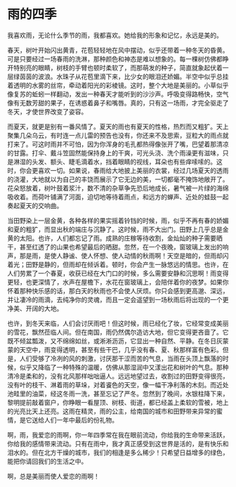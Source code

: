 # 雨的四季

我喜欢雨，无论什么季节的雨，我都喜欢。她给我的形象和记忆，永远是美的。

春天，树叶开始闪出黄青，花苞轻轻地在风中摆动，似乎还带着一种冬天的昏黄。可是只要经过一场春雨的洗淋，那种颜色和神态是难以想象的。每一棵树仿佛都睁开特别亮的眼睛，树枝的手臂也顿时柔软了，而那萌发的种子，简直就象起伏着一层绿茵茵的波浪。水珠子从花苞里滴下来，比少女的眼泪还娇媚。半空中似乎总挂着透明的水雾的丝帘，牵动着阳光的彩棱镜。这时，整个大地是美丽的。小草似乎像复苏的蚯蚓一样翻动，发出一种春天才能听到的沙沙声。呼吸变得路畅快，空气像有无数芳甜的果子，在诱惑着鼻子和嘴唇。真的，只有这一场雨，才完全驱走了冬天，才使世界改变了姿容。

而夏天，就更是别有一番风情了。夏天的雨也有夏天的性格，热烈而又粗犷。天上聚集几朵乌云，有时连一点儿雷的预告也没有，你还来不及思索，豆粒大的雨点就打来了。可这时雨并不可怕，因为你浑身的毛孔都热得像张开了嘴，巴望着那清凉的甘露。打伞、戴斗笠固然能保持身上的干爽，可光头浇、洗个雨澡更有滋味，只是淋湿的头发、额头、睫毛滴着水，挡着眼睛的视线，耳朵也有些痒嗦嗦的。这时，你会更喜欢一切。如果说，春雨给大地披上美丽的衣裳，经过几场夏天的透雨的浇灌，大地就以为自己的丰饶而展示了它无边的美，一切都毫不掩饰地敞开了。花朵怒放着，树叶鼓着浆汁，数不清的杂草争先恐后地成长，暑气被一片绿的海绵吸收着。而荷叶铺满了河面，迫切地等待着雨点，和远方的蝉声、近处的蛙鼓一起奏起夏天的交响曲。

当田野染上一层金黄，各种各样的果实摇着铃铛的时候，雨，似乎不再有春的娇媚和夏的粗犷，而显出秋的端庄与沉静了。这时候，雨不大出门。田野上几乎总是金黄的太阳。也许，人们都忘记了雨。成熟的庄稼等待收割，金灿灿的种子需要晒干，甚至红透了的山果也希望最后的晒甜。忽然，在一个夜晚，窗玻璃上发出的响声，那是雨，是使人静谧、使人怀想、使人动情的秋雨啊！天空是暗的，但雨却闪着光；田野是静的，但雨却在倾诉着。顿时，你会产生一脉悠远的情思。也许，在人们劳累了一个春夏，收获已经在大门口的时候，多么需要安静和沉思啊！雨变得更轻，也更深情了，水声在屋檐下，水花在窗玻璃上，会陪伴着你的夜梦。如果你怀着那种快乐感的话，那白天的秋雨也不会使人厌烦。你只会感到更高邈、深远，并让凄冷的雨滴，去纯净你的灵魂，而且一定会遥望到一场秋雨后将出现的一个更净美、开阔的大地。

也许，到冬天来临，人们会讨厌雨吧！但这时候，雨已经化了妆，它经常变成美丽的雪花，飘然莅临人间。但在南国，雨仍然偶尔造访大地，但它变得更吝啬了。它既不倾盆瓢泼，又不绵绵如丝，或淅淅沥沥，它显出一种自然、平静。在冬日灰蒙蒙的天空中，雨变得透明，甚至有些干巴，几乎没有春、夏、秋那样富有色彩。但是，人们受够了冷冽的风的刺激，讨厌那干涩而苦的气息，当雨在头顶上飘落的时候，似乎又降临了一种特殊的温暖，仿佛从那湿润中又漾出花和树叶的气息。那种清冷是柔和的，没有北风那样咄咄逼人。远远地望过去，收割过的田野变得很亮，没有叶的枝干、淋着雨的草垛，对着餈色的天空，像一幅干净利落的木刻。而近处池畦里的油菜，经这冬雨一洗，甚至忘记了严冬。忽然到了晚间，水银柱降下来，黎明提前敲着窗户，你睁眼一看屋顶、树枝、街道，都已经盖上柔软的雪被，地上的光亮比天上还亮。这雨在精灵，雨的公主，给南国的城市和田野带来异常的蜜情，是它送给人们一年中最后的份礼物。

啊，雨，我爱恋的雨啊，你一年四季常在我在眼前流动，你给我的生命带来活跃，你给我的感情带来流动。只有在雨中，我才真正感受到这世界是活的，是有快乐和泪水的。但在北方干燥的城市，我们的相逢是多么稀少！只希望日益增多的绿色，能把你请回我们的生活之中。

啊，总是美丽而使人爱恋的雨啊！
